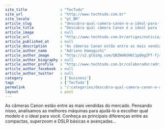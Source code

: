 ```yaml
---
site_title               : "TecTudo"
site_url                 : "http://www.techtudo.com.br"
site_locale              : "pt_BR"
article_slug             : "descubra-qual-camera-canon-e-a-ideal-para-fotografos-amadores-e-profissionais"
article_title            : "Descubra qual câmera Canon é a ideal para fotógrafos amadores e profissionais"
article_image            : null
article_url              : "http://www.techtudo.com.br/artigos/noticia/2013/04/descubra-qual-camera-canon-e-ideal-para-fotografos-amadores-e-profissionais.html"
article_published_at     : null
article_description      : "As câmeras Canon estão entre as mais vendidas do mercado. Pensando nisso, analisamos as melhores máquinas para ajudá-lo a escolher qual modelo é o ideal para você. Conheça as principais diferenças entre as compactas, superzoom e DSLR básicas e avançadas..."
article_author_name      : "Adriano Hamaguchi"
article_author_image     : "http://s2.glbimg.com/QBZNmNSH6C1pQ6gZFT-fjrMWIOM=/30x30/s2.glbimg.com/LD-CqFvOV-o5Kt_bL8N9ikt_LbQ=/140x140/s.glbimg.com/po/tt2/f/original/2013/11/12/adriano.jpg"
article_author_biography : null
article_author_profile   : "http://www.techtudo.com.br/colaborador/adriano-hamaguchi.html"
article_author_facebook  : null
article_author_twitter   : null
category                 : ['business']
tags                     : ['TecTudo']
permalink                : "/:categories/descubra-qual-camera-canon-e-a-ideal-para-fotografos-amadores-e-profissionais/"
layout                   : post
---
```


As câmeras Canon estão entre as mais vendidas do mercado. Pensando nisso, analisamos as melhores máquinas para ajudá-lo a escolher qual modelo é o ideal para você. Conheça as principais diferenças entre as compactas, superzoom e DSLR básicas e avançadas...
